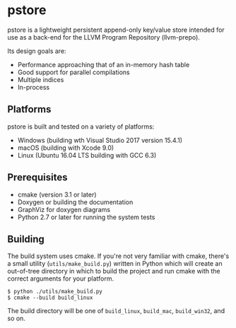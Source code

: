 pstore
==
pstore is a lightweight persistent append-only key/value store intended for use as a back-end for the LLVM Program Repository (llvm-prepo).

Its design goals are:

- Performance approaching that of an in-memory hash table
- Good support for parallel compilations
- Multiple indices
- In-process

Platforms
--
pstore is built and tested on a variety of platforms:

- Windows (building wth Visual Studio 2017 version 15.4.1)
- macOS (building with Xcode 9.0)
- Linux (Ubuntu 16.04 LTS building with GCC 6.3)

Prerequisites
--
- cmake (version 3.1 or later)
- Doxygen or building the documentation
- GraphViz for doxygen diagrams
- Python 2.7 or later for running the system tests

Building
--
The build system uses cmake. If you're not very familiar with cmake, there's a small utility (`utils/make_build.py`) written in Python which will create an out-of-tree directory in which to build the project and run cmake with the correct arguments for your platform.

    $ python ./utils/make_build.py
    $ cmake ‑‑build build_linux

The build directory will be one of `build_linux`, `build_mac`, `build_win32`, and so on.


